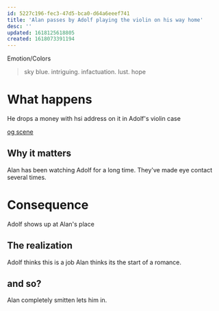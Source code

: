 ```yaml
---
id: 5227c196-fec3-47d5-bca0-d64a6eeef741
title: 'Alan passes by Adolf playing the violin on his way home'
desc: ''
updated: 1618125618805
created: 1618073391194
---
```

Emotion/Colors
> sky blue. intriguing. infactuation. lust. hope

# What happens
He drops a money with hsi address on it in Adolf's violin case

[og scene](https://github.com/9ae/ace/blob/master/chapters/03.md#helga-has-coffee-with-alan)

##  Why it matters
Alan has been watching Adolf for a long time. They've made eye contact several times.

# Consequence
Adolf shows up at Alan's place

## The realization
Adolf thinks this is a job
Alan thinks its the start of a romance.

## and so?
Alan completely smitten lets him in.

